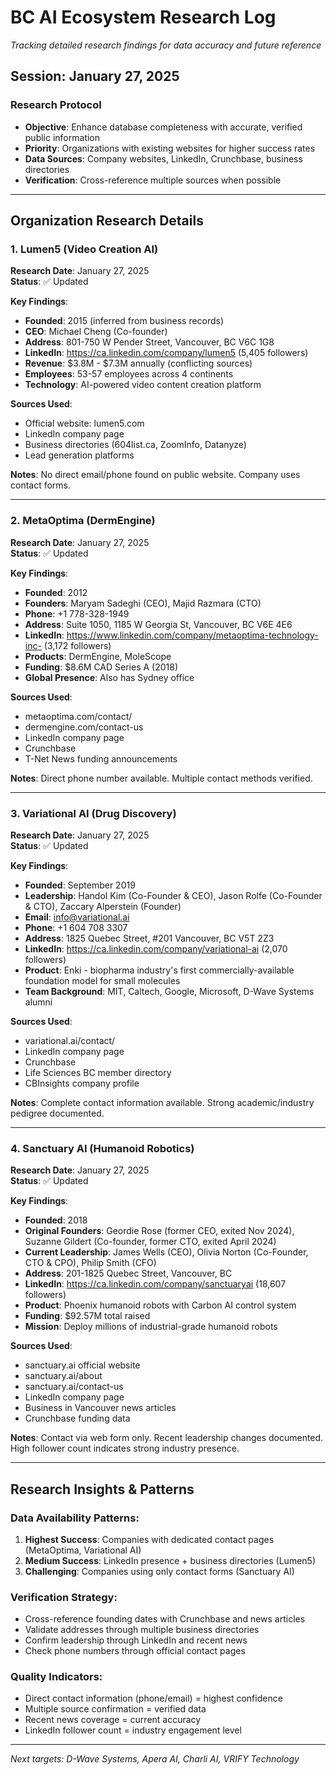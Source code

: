 # BC AI Ecosystem Research Log
*Tracking detailed research findings for data accuracy and future reference*

## Session: January 27, 2025

### Research Protocol
- **Objective**: Enhance database completeness with accurate, verified public information
- **Priority**: Organizations with existing websites for higher success rates
- **Data Sources**: Company websites, LinkedIn, Crunchbase, business directories
- **Verification**: Cross-reference multiple sources when possible

---

## Organization Research Details

### 1. Lumen5 (Video Creation AI)
**Research Date**: January 27, 2025  
**Status**: ✅ Updated

**Key Findings**:
- **Founded**: 2015 (inferred from business records)
- **CEO**: Michael Cheng (Co-founder)
- **Address**: 801-750 W Pender Street, Vancouver, BC V6C 1G8
- **LinkedIn**: https://ca.linkedin.com/company/lumen5 (5,405 followers)
- **Revenue**: $3.8M - $7.3M annually (conflicting sources)
- **Employees**: 53-57 employees across 4 continents
- **Technology**: AI-powered video content creation platform

**Sources Used**:
- Official website: lumen5.com
- LinkedIn company page
- Business directories (604list.ca, ZoomInfo, Datanyze)
- Lead generation platforms

**Notes**: No direct email/phone found on public website. Company uses contact forms.

---

### 2. MetaOptima (DermEngine)
**Research Date**: January 27, 2025  
**Status**: ✅ Updated

**Key Findings**:
- **Founded**: 2012
- **Founders**: Maryam Sadeghi (CEO), Majid Razmara (CTO)
- **Phone**: +1 778-328-1949
- **Address**: Suite 1050, 1185 W Georgia St, Vancouver, BC V6E 4E6
- **LinkedIn**: https://www.linkedin.com/company/metaoptima-technology-inc- (3,172 followers)
- **Products**: DermEngine, MoleScope
- **Funding**: $8.6M CAD Series A (2018)
- **Global Presence**: Also has Sydney office

**Sources Used**:
- metaoptima.com/contact/
- dermengine.com/contact-us
- LinkedIn company page
- Crunchbase
- T-Net News funding announcements

**Notes**: Direct phone number available. Multiple contact methods verified.

---

### 3. Variational AI (Drug Discovery)
**Research Date**: January 27, 2025  
**Status**: ✅ Updated

**Key Findings**:
- **Founded**: September 2019
- **Leadership**: Handol Kim (Co-Founder & CEO), Jason Rolfe (Co-Founder & CTO), Zaccary Alperstein (Founder)
- **Email**: info@variational.ai
- **Phone**: +1 604 708 3307
- **Address**: 1825 Quebec Street, #201 Vancouver, BC V5T 2Z3
- **LinkedIn**: https://ca.linkedin.com/company/variational-ai (2,070 followers)
- **Product**: Enki - biopharma industry's first commercially-available foundation model for small molecules
- **Team Background**: MIT, Caltech, Google, Microsoft, D-Wave Systems alumni

**Sources Used**:
- variational.ai/contact/
- LinkedIn company page
- Crunchbase
- Life Sciences BC member directory
- CBInsights company profile

**Notes**: Complete contact information available. Strong academic/industry pedigree documented.

---

### 4. Sanctuary AI (Humanoid Robotics)
**Research Date**: January 27, 2025  
**Status**: ✅ Updated

**Key Findings**:
- **Founded**: 2018
- **Original Founders**: Geordie Rose (former CEO, exited Nov 2024), Suzanne Gildert (Co-founder, former CTO, exited April 2024)
- **Current Leadership**: James Wells (CEO), Olivia Norton (Co-Founder, CTO & CPO), Philip Smith (CFO)
- **Address**: 201-1825 Quebec Street, Vancouver, BC
- **LinkedIn**: https://ca.linkedin.com/company/sanctuaryai (18,607 followers)
- **Product**: Phoenix humanoid robots with Carbon AI control system
- **Funding**: $92.57M total raised
- **Mission**: Deploy millions of industrial-grade humanoid robots

**Sources Used**:
- sanctuary.ai official website
- sanctuary.ai/about
- sanctuary.ai/contact-us
- LinkedIn company page
- Business in Vancouver news articles
- Crunchbase funding data

**Notes**: Contact via web form only. Recent leadership changes documented. High follower count indicates strong industry presence.

---

## Research Insights & Patterns

### Data Availability Patterns:
1. **Highest Success**: Companies with dedicated contact pages (MetaOptima, Variational AI)
2. **Medium Success**: LinkedIn presence + business directories (Lumen5)
3. **Challenging**: Companies using only contact forms (Sanctuary AI)

### Verification Strategy:
- Cross-reference founding dates with Crunchbase and news articles
- Validate addresses through multiple business directories
- Confirm leadership through LinkedIn and recent news
- Check phone numbers through official contact pages

### Quality Indicators:
- Direct contact information (phone/email) = highest confidence
- Multiple source confirmation = verified data
- Recent news coverage = current accuracy
- LinkedIn follower count = industry engagement level

---

*Next targets: D-Wave Systems, Apera AI, Charli AI, VRIFY Technology*